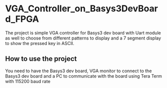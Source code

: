 # VGA_Controller_on_Basys3DevBoard_FPGA
The project is simple VGA controller for Basys3 dev board with Uart module as well to choose from different patterns to display and a 7 segment display to show the pressed key in ASCII.
## How to use the project
You need to have the Basys3 dev board, VGA monitor to connect to the Basys3 dev board and a PC to communicate with the board using Tera Term with 115200 baud rate
